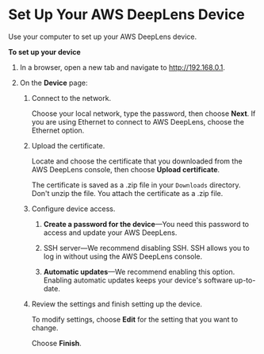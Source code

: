 # Set Up Your AWS DeepLens Device<a name="deeplens-getting-started-set-up"></a>

Use your computer to set up your AWS DeepLens device\.

**To set up your device**

1. In a browser, open a new tab and navigate to [http://192\.168\.0\.1](http://192.168.0.1)\.

1. On the **Device** page:

   1. Connect to the network\.

      Choose your local network, type the password, then choose **Next**\. If you are using Ethernet to connect to AWS DeepLens, choose the Ethernet option\.

   1. Upload the certificate\.

      Locate and choose the certificate that you downloaded from the AWS DeepLens console, then choose **Upload certificate**\.

      The certificate is saved as a \.zip file in your `Downloads` directory\. Don't unzip the file\. You attach the certificate as a \.zip file\.

   1. Configure device access\.

      1. **Create a password for the device**—You need this password to access and update your AWS DeepLens\.

      1. SSH server—We recommend disabling SSH\. SSH allows you to log in without using the AWS DeepLens console\.

      1. **Automatic updates**—We recommend enabling this option\. Enabling automatic updates keeps your device's software up\-to\-date\.

   1. Review the settings and finish setting up the device\. 

      To modify settings, choose **Edit** for the setting that you want to change\. 

      Choose **Finish**\.